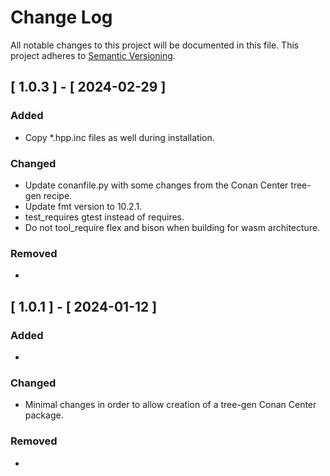 # Change Log

All notable changes to this project will be documented in this file.
This project adheres to [Semantic Versioning](http://semver.org/).

## [ 1.0.3 ] - [ 2024-02-29 ]

### Added
- Copy *.hpp.inc files as well during installation.

### Changed
- Update conanfile.py with some changes from the Conan Center tree-gen recipe.
- Update fmt version to 10.2.1.
- test_requires gtest instead of requires.
- Do not tool_require flex and bison when building for wasm architecture.

### Removed
-

## [ 1.0.1 ] - [ 2024-01-12 ]

### Added
- 

### Changed
- Minimal changes in order to allow creation of a tree-gen Conan Center package.

### Removed
-

